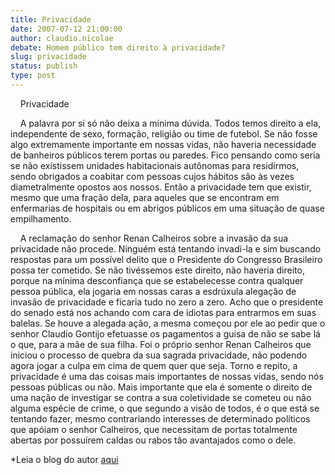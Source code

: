 ```yaml
---
title: Privacidade
date: 2007-07-12 21:00:00
author: claudio.nicolae
debate: Homem público tem direito à privacidade?
slug: privacidade
status: publish 
type: post
---
```


    Privacidade    
  
    A palavra por si só não deixa a mínima dúvida. Todos temos direito a ela, independente de sexo, formação, religião ou time de futebol. Se não fosse algo extremamente importante em nossas vidas, não haveria necessidade de banheiros públicos terem portas ou paredes. Fico pensando como seria se não existissem unidades habitacionais autônomas para residirmos, sendo obrigados a coabitar com pessoas cujos hábitos são às vezes diametralmente opostos aos nossos. Então a privacidade tem que existir, mesmo que uma fração dela, para aqueles que se encontram em enfermarias de hospitais ou em abrigos públicos em uma situação de quase empilhamento.    
  
    A reclamação do senhor Renan Calheiros sobre a invasão da sua privacidade não procede. Ninguém está tentando invadi-la e sim buscando respostas para um possível delito que o Presidente do Congresso Brasileiro possa ter cometido. Se não tivéssemos este direito, não haveria direito, porque na mínima desconfiança que se estabelecesse contra qualquer pessoa pública, ela jogaria em nossas caras a esdrúxula alegação de invasão de privacidade e ficaria tudo no zero a zero. Acho que o presidente do senado está nos achando com cara de idiotas para entrarmos em suas balelas. Se houve a alegada ação, a mesma começou por ele ao pedir que o senhor Claudio Gontijo efetuasse os pagamentos a guisa de não se sabe lá o que, para a mãe de sua filha. Foi o próprio senhor Renan Calheiros que iniciou o processo de quebra da sua sagrada privacidade, não podendo agora jogar a culpa em cima de quem quer que seja. Torno e repito, a privacidade é uma das coisas mais importantes de nossas vidas, sendo nós pessoas públicas ou não. Mais importante que ela é somente o direito de uma nação de investigar se contra a sua coletividade se cometeu ou não alguma espécie de crime, o que segundo a visão de todos, é o que está se tentando fazer, mesmo contrariando interesses de determinado políticos que apóiam o senhor Calheiros, que necessitam de portas totalmente abertas por possuírem caldas ou rabos tão avantajados como o dele.       
  
\*Leia o blog do autor [aqui](http://fodeuocafezaldaviuva.blogspot.com/)  
  

